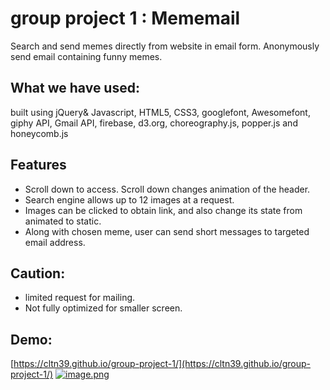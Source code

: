 # group project 1 : Mememail

Search and send memes directly from website in email form.
Anonymously send email containing funny memes.

## What we have used:

 built using jQuery& Javascript, HTML5, CSS3, googlefont, Awesomefont, giphy API, Gmail API, firebase, d3.org, choreography.js, popper.js and honeycomb.js

## Features
- Scroll down to access. Scroll down changes animation of the header.
- Search engine allows up to 12 images at a request.
- Images can be clicked to obtain link, and also change its state from animated to static.
- Along with chosen meme, user can send short messages to targeted email address.

## Caution:
- limited request for mailing. 
- Not fully optimized for smaller screen.

## Demo:
[https://cltn39.github.io/group-project-1/](https://cltn39.github.io/group-project-1/)
[![image.png](https://i.postimg.cc/1Rvz8CRB/image.png)](https://cltn39.github.io/group-project-1/)

